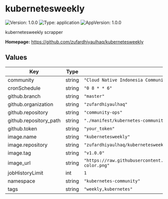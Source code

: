 # kubernetesweekly

![Version: 1.0.0](https://img.shields.io/badge/Version-1.0.0-informational?style=flat-square) ![Type: application](https://img.shields.io/badge/Type-application-informational?style=flat-square) ![AppVersion: 1.0.0](https://img.shields.io/badge/AppVersion-1.0.0-informational?style=flat-square)

kubernetesweekly scrapper

**Homepage:** <https://github.com/zufardhiyaulhaq/kubernetesweekly>

## Values

| Key | Type | Default | Description |
|-----|------|---------|-------------|
| community | string | `"Cloud Native Indonesia Community"` |  |
| cronSchedule | string | `"0 8 * * 6"` |  |
| github.branch | string | `"master"` |  |
| github.organization | string | `"zufardhiyaulhaq"` |  |
| github.repository | string | `"community-ops"` |  |
| github.repository_path | string | `"./manifest/kubernetes-community/"` |  |
| github.token | string | `"your_token"` |  |
| image.name | string | `"kubernetesweekly"` |  |
| image.repository | string | `"zufardhiyaulhaq/kubernetesweekly"` |  |
| image.tag | string | `"v1.0.0"` |  |
| image_url | string | `"https://raw.githubusercontent.com/cncf/artwork/master/other/cncf/horizontal/color/cncf-color.png"` |  |
| jobHistoryLimit | int | `1` |  |
| namespace | string | `"kubernetes-community"` |  |
| tags | string | `"weekly,kubernetes"` |  |
